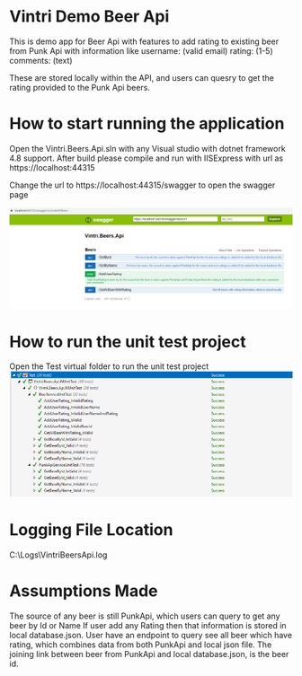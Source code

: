 # Vintri Demo Beer Api

This is demo app for Beer Api with features to add rating to existing beer from Punk Api with information like
username: (valid email)
rating: (1-5)
comments: (text)

These are stored locally within the API, and users can quesry to get the rating provided to the Punk Api beers.

# How to start running the application

Open the Vintri.Beers.Api.sln with any Visual studio with dotnet framework 4.8 support.
After build please compile and run with IISExpress with url as
https://localhost:44315

Change the url to https://localhost:44315/swagger to open the swagger page

![Alt text](ApiSwaggerImage.PNG?raw=true "Api Swagger")

# How to run the unit test project

Open the Test virtual folder to run the unit test project
![Alt text](ApiUnitTestImage.PNG?raw=true "Unit Test Api")

# Logging File Location

C:\Logs\VintriBeersApi.log


# Assumptions Made

The source of any beer is still PunkApi, which users can query to get any beer by Id or Name
If user add any Rating then that information is stored in local database.json.
User have an endpoint to query see all beer which have rating, which combines data from both PunkApi and local json file.
The joining link between beer from PunkApi and local database.json, is the beer id.
